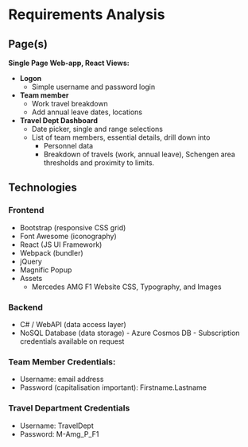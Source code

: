 # Requirements Analysis

## Page(s)

**Single Page Web-app, React Views:**
- **Logon**
    - Simple username and password login
- **Team member**
    - Work travel breakdown
    - Add annual leave dates, locations
- **Travel Dept Dashboard**
    - Date picker, single and range selections
    - List of team members, essential details, drill down into
        - Personnel data
        - Breakdown of travels (work, annual leave), Schengen area thresholds and proximity to limits.


## Technologies

### Frontend
- Bootstrap (responsive CSS grid)
- Font Awesome (iconography)
- React (JS UI Framework)
- Webpack (bundler)
- jQuery
- Magnific Popup 
- Assets
    - Mercedes AMG F1 Website CSS, Typography, and Images

### Backend
- C# / WebAPI (data access layer)
- NoSQL Database (data storage) - Azure Cosmos DB - Subscription credentials available on request



### Team Member Credentials:
- Username: email address
- Password (capitalisation important): Firstname.Lastname

### Travel Department Credentials
- Username: TravelDept
- Password: M-Amg_P_F1


